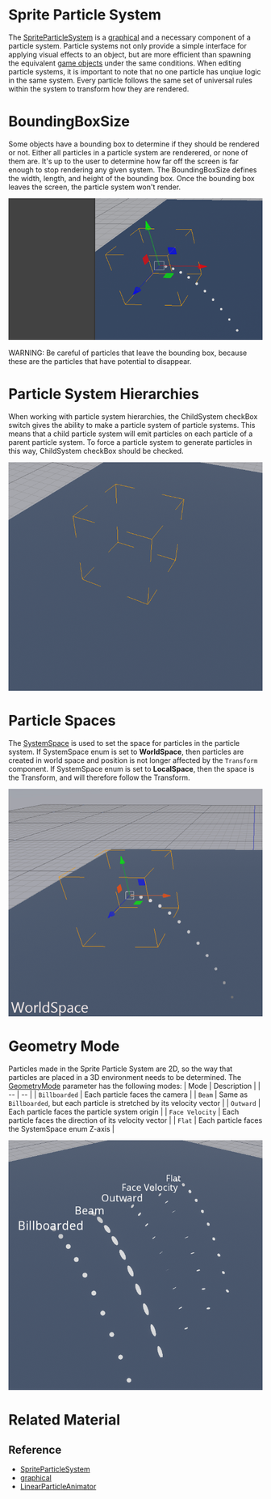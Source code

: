 # Sprite Particle System
The [SpriteParticleSystem](https://plasmaengine.github.io/PlasmaDocs/Plasma1/C++/code_reference/class_reference/spriteparticlesystem.markdown) is a [graphical](https://plasmaengine.github.io/PlasmaDocs/Plasma1/C++/code_reference/class_reference/graphical.markdown) and a necessary component of a particle system.  Particle systems not only provide a simple interface for applying visual effects to an object, but are more efficient than spawning the equivalent [game objects](https://plasmaengine.github.io/PlasmaDocs/Plasma1/Editor/architecture/cogs/gameobjectsconcept.markdown) under the same conditions.  When editing particle systems, it is important to note that no one particle has unqiue logic in the same system. Every particle follows the same set of universal rules within the system to transform how they are rendered.

# BoundingBoxSize
Some objects have a bounding box to determine if they should be rendered or not.  Either all particles in a particle system are renderered, or none of them are.  It's up to the user to determine how far off the screen is far enough to stop rendering any given system.  The BoundingBoxSize  defines the width, length, and height of the bounding box.  Once the bounding box leaves the screen, the particle system won't render.

![ParticleSystems_BoundingBoxSize](https://raw.githubusercontent.com/PlasmaEngine/PlasmaDocs/master/media/47864.gif)

WARNING:  Be careful of particles that leave the bounding box, because these are the particles that have potential to disappear.

# Particle System Hierarchies
When working with particle system hierarchies, the ChildSystem checkBox switch gives the ability to make a particle system of particle systems.  This means that a child particle system will emit particles on each particle of a parent particle system.  To force a particle system to generate particles in this way, ChildSystem checkBox should be checked.

![ParticleSystems_ChildSystem](https://raw.githubusercontent.com/PlasmaEngine/PlasmaDocs/master/media/46652.gif)

# Particle Spaces
The [SystemSpace](https://plasmaengine.github.io/PlasmaDocs/Plasma1/C++/code_reference/enum_reference.markdown#systemspace) is used to set the space for particles in the particle system.  If SystemSpace enum is set to **WorldSpace**, then particles are created in world space and position is not longer affected by the `Transform` component.  If SystemSpace enum is set to **LocalSpace**, then the space is the Transform, and will therefore follow the Transform.

![ParticleSystems_SystemSpace](https://raw.githubusercontent.com/PlasmaEngine/PlasmaDocs/master/media/47862.gif)

# Geometry Mode
Particles made in the Sprite Particle System are 2D, so the way that particles are placed in a 3D environment needs to be determined.  The [GeometryMode](https://plasmaengine.github.io/PlasmaDocs/Plasma1/C++/code_reference/enum_reference.markdown#spriteparticlegeometrymode) parameter has the following modes:
| Mode | Description |
| -- | -- |
| `Billboarded` | Each particle faces the camera |
| `Beam` | Same as `Billboarded`, but each particle is stretched by its velocity vector |
| `Outward` | Each particle faces the particle system origin |
| `Face Velocity` | Each particle faces the direction of its velocity vector |
| `Flat` | Each particle faces the SystemSpace enum Z-axis |

![ParticleSystems_GeometryMode](https://raw.githubusercontent.com/PlasmaEngine/PlasmaDocs/master/media/46660.gif)

# Related Material
## Reference
- [SpriteParticleSystem](https://plasmaengine.github.io/PlasmaDocs/Plasma1/C++/code_reference/class_reference/spriteparticlesystem.markdown)
- [graphical](https://plasmaengine.github.io/PlasmaDocs/Plasma1/C++/code_reference/class_reference/graphical.markdown)
- [LinearParticleAnimator](https://plasmaengine.github.io/PlasmaDocs/Plasma1/C++/code_reference/class_reference/linearparticleanimator.markdown) 